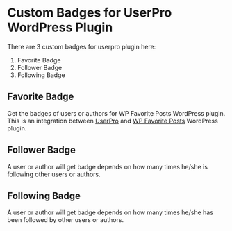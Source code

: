 # Custom Badges for UserPro WordPress Plugin

There are 3 custom badges for userpro plugin here:
<ol>
  <li>Favorite Badge</li>
  <li>Follower Badge</li>
  <li>Following Badge</li>
</ol>

## Favorite Badge
Get the badges of users or authors for WP Favorite Posts WordPress plugin. This is an integration between <a href="https://userproplugin.com/" target="_blank">UserPro</a> and <a href="https://github.com/VR51/wp-favorite-posts" target="_blank">WP Favorite Posts</a> WordPress plugin.

## Follower Badge
A user or author will get badge depends on how many times he/she is following other users or authors.

## Following Badge
A user or author will get badge depends on how many times he/she has been followed by other users or authors.
